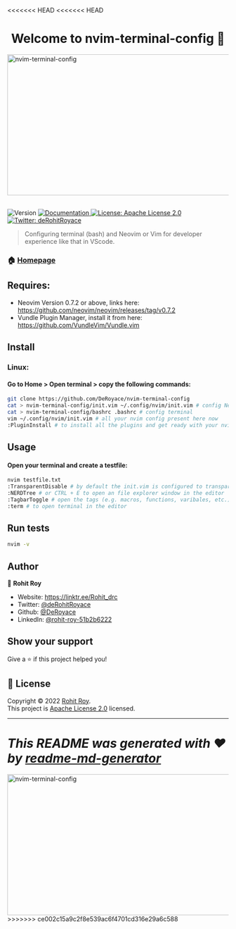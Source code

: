 <<<<<<< HEAD
<<<<<<< HEAD
<h1 align="center">Welcome to nvim-terminal-config 👋</h1>
<img src="https://socialify.git.ci/DeRoyace/nvim-terminal-config/image?description=1&descriptionEditable=This%20ripo%20is%20made%20for%20nvim%20and%20bash%20terminal%20setup%20for%20better%20development%20experience.&font=Inter&forks=1&issues=1&language=1&name=1&owner=1&pattern=Charlie%20Brown&pulls=1&stargazers=1&theme=Dark" alt="nvim-terminal-config" width="640" height="320" />
<br>
<br>
<p>
  <img alt="Version" src="https://img.shields.io/badge/version-0.1-blue.svg?cacheSeconds=2592000" />
  <a href="https://github.com/DeRoyace/nvim-terminal-config/blob/master/README.md" target="_blank">
    <img alt="Documentation" src="https://img.shields.io/badge/documentation-yes-brightgreen.svg" />
  </a>
  <a href="https://github.com/DeRoyace/nvim-terminal-config/blob/master/LICENSE" target="_blank">
    <img alt="License: Apache License 2.0" src="https://img.shields.io/badge/License-Apache License 2.0-yellow.svg" />
  </a>
  <a href="https://twitter.com/deRohitRoyace" target="_blank">
    <img alt="Twitter: deRohitRoyace" src="https://img.shields.io/twitter/follow/deRohitRoyace.svg?style=social" />
  </a>
</p>

> Configuring terminal (bash) and Neovim or Vim for developer experience like that in VScode.

### 🏠 [Homepage](https://github.com/DeRoyace/nvim-terminal-config)

## Requires:
* Neovim Version 0.7.2 or above, links here: https://github.com/neovim/neovim/releases/tag/v0.7.2
* Vundle Plugin Manager, install it from here: https://github.com/VundleVim/Vundle.vim

## Install
### Linux:
#### Go to Home > Open terminal > copy the following commands:
```sh
git clone https://github.com/DeRoyace/nvim-terminal-config
cat > nvim-terminal-config/init.vim ~/.config/nvim/init.vim # config Neovim
cat > nvim-terminal-config/bashrc .bashrc # config terminal
vim ~/.config/nvim/init.vim # all your nvim config present here now
:PluginInstall # to install all the plugins and get ready with your nvim setup.
```

## Usage
#### Open your terminal and create a testfile:
```sh
nvim testfile.txt
:TransparentDisable # by default the init.vim is configured to transparent mode. You can disable it by simply doing :TransparentDisable
:NERDTree # or CTRL + E to open an file explorer window in the editor
:TagbarToggle # open the tags (e.g. macros, functions, varibales, etc.) in that file
:term # to open terminal in the editor
```

## Run tests

```sh
nvim -v
```

## Author

👤 **Rohit Roy**

* Website: https://linktr.ee/Rohit_drc
* Twitter: [@deRohitRoyace](https://twitter.com/deRohitRoyace)
* Github: [@DeRoyace](https://github.com/DeRoyace)
* LinkedIn: [@rohit-roy-51b2b6222](https://linkedin.com/in/rohit-roy-51b2b6222)

## Show your support

Give a ⭐️ if this project helped you!

## 📝 License

Copyright © 2022 [Rohit Roy](https://github.com/DeRoyace).<br />
This project is [Apache License 2.0](https://github.com/DeRoyace/nvim-terminal-config/blob/master/LICENSE) licensed.

***
_This README was generated with ❤️ by [readme-md-generator](https://github.com/kefranabg/readme-md-generator)_
=======
<img src="https://socialify.git.ci/DeRoyace/nvim-terminal-config/image?description=1&descriptionEditable=This%20ripo%20is%20made%20for%20nvim%20and%20bash%20terminal%20setup%20for%20better%20development%20experience.&font=Inter&forks=1&issues=1&language=1&name=1&owner=1&pattern=Charlie%20Brown&pulls=1&stargazers=1&theme=Dark" alt="nvim-terminal-config" width="640" height="320" />
>>>>>>> ce002c15a9c2f8e539ac6f4701cd316e29a6c588
